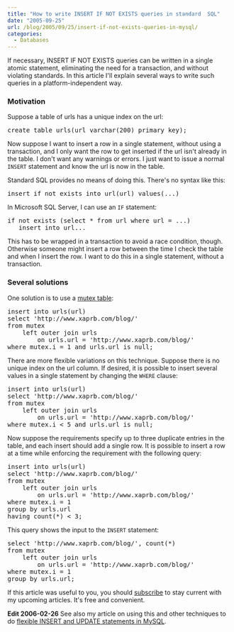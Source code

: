 ```yaml
---
title: "How to write INSERT IF NOT EXISTS queries in standard  SQL"
date: "2005-09-25"
url: /blog/2005/09/25/insert-if-not-exists-queries-in-mysql/
categories:
  - Databases
---
```

If necessary, INSERT IF NOT EXISTS queries can be written in a single atomic statement, eliminating the need for a transaction, and without violating standards. In this article I'll explain several ways to write such queries in a platform-independent way.

### Motivation

Suppose a table of urls has a unique index on the url:

<pre>create table urls(url varchar(200) primary key);</pre>

Now suppose I want to insert a row in a single statement, without using a transaction, and I only want the row to get inserted if the url isn't already in the table. I don't want any warnings or errors. I just want to issue a normal `INSERT` statement and know the url is now in the table.

Standard SQL provides no means of doing this. There's no syntax like this:

<pre>insert if not exists into url(url) values(...)</pre>

In Microsoft SQL Server, I can use an `IF` statement:

<pre>if not exists (select * from url where url = ...)
   insert into url...</pre>

This has to be wrapped in a transaction to avoid a race condition, though. Otherwise someone might insert a row between the time I check the table and when I insert the row. I want to do this in a single statement, without a transaction.

### Several solutions

One solution is to use a [mutex table][1]:

<pre>insert into urls(url)
select 'http://www.xaprb.com/blog/'
from mutex
    left outer join urls
        on urls.url = 'http://www.xaprb.com/blog/'
where mutex.i = 1 and urls.url is null;</pre>

There are more flexible variations on this technique. Suppose there is no unique index on the url column. If desired, it is possible to insert several values in a single statement by changing the `WHERE` clause:

<pre>insert into urls(url)
select 'http://www.xaprb.com/blog/'
from mutex
    left outer join urls
        on urls.url = 'http://www.xaprb.com/blog/'
where mutex.i &lt; 5 and urls.url is null;</pre>

Now suppose the requirements specify up to three duplicate entries in the table, and each insert should add a single row. It is possible to insert a row at a time while enforcing the requirement with the following query:

<pre>insert into urls(url)
select 'http://www.xaprb.com/blog/'
from mutex
    left outer join urls
        on urls.url = 'http://www.xaprb.com/blog/'
where mutex.i = 1
group by urls.url
having count(*) &lt; 3;</pre>

This query shows the input to the `INSERT` statement:

<pre>select 'http://www.xaprb.com/blog/', count(*)
from mutex
    left outer join urls
        on urls.url = 'http://www.xaprb.com/blog/'
where mutex.i = 1
group by urls.url;</pre>

If this article was useful to you, you should [subscribe][2] to stay current with my upcoming articles. It's free and convenient.

**Edit 2006-02-26** See also my article on using this and other techniques to do [flexible INSERT and UPDATE statements in MySQL][3].

 [1]: /blog/2005/09/22/mutex-tables-in-sql/
 [2]: /blog/subscribe/
 [3]: /blog/2006/02/21/flexible-insert-and-update-in-mysql/

